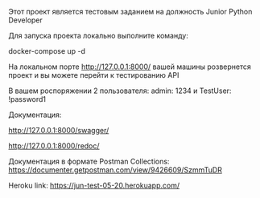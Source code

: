 Этот проект является тестовым заданием  на должность
             Junior Python Developer

Для запуска проекта локально выполните команду:

docker-compose up -d

На локальном порте http://127.0.0.1:8000/
вашей машины розвернется проект и вы можете перейти к тестированию API


В вашем роспоряжении 2 пользователя:
admin: 1234 и
TestUser: !password1


Документация:

http://127.0.0.1:8000/swagger/

http://127.0.0.1:8000/redoc/

Документация в формате Postman Collections:
https://documenter.getpostman.com/view/9426609/SzmmTuDR


 
Heroku link:
https://jun-test-05-20.herokuapp.com/

